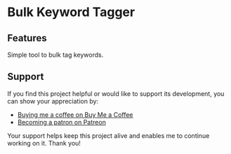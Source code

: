 # Bulk Keyword Tagger	

## Features

Simple tool to bulk tag keywords.

## Support

If you find this project helpful or would like to support its development, you can show your appreciation by:

- [Buying me a coffee on Buy Me a Coffee](https://www.buymeacoffee.com/leefootseo)
- [Becoming a patron on Patreon](https://www.patreon.com/leefootseo)

Your support helps keep this project alive and enables me to continue working on it. Thank you!